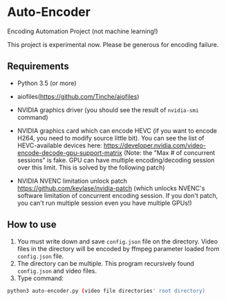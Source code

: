 # Auto-Encoder
Encoding Automation Project (not machine learning!)

This project is experimental now. Please be generous for encoding failure.

## Requirements
- Python 3.5 (or more)
- aiofiles(https://github.com/Tinche/aiofiles)

- NVIDIA graphics driver (you should see the result of `nvidia-smi` command)
- NVIDIA graphics card which can encode HEVC (if you want to encode H264, you need to modify source little bit). You can see the list of HEVC-available devices here: https://developer.nvidia.com/video-encode-decode-gpu-support-matrix
(Note: the "Max # of concurrent sessions" is fake. GPU can have multiple encoding/decoding session over this limit. This is solved by the following patch)
- NVIDIA NVENC limitation unlock patch https://github.com/keylase/nvidia-patch (which unlocks NVENC's software limitation of concurrent encoding session. If you don't patch, you can't run multiple session even you have multiple GPUs!)

## How to use
1. You must write down and save `config.json` file on the directory. Video files in the directory will be encoded by ffmpeg parameter loaded from `config.json` file.
2. The directory can be multiple. This program recursively found `config.json` and video files.
3. Type command:
```bash
python3 auto-encoder.py (video file directories' root directory)
```
